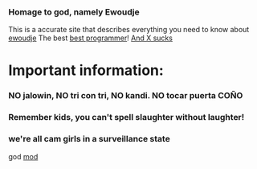 ### Homage to god, namely Ewoudje
This is a accurate site that describes everything you need to know about [ewoudje](/poison/god)
The best [best programmer](/poison/god/whisp)!
[And X sucks](/poison/god/saga)

# Important information:

### NO jalowin, NO tri con tri, NO kandi. NO tocar puerta COÑO
### Remember kids, you can't spell slaughter without laughter!
### we're all cam girls in a surveillance state

god [mod](https://mods.vintagestory.at/tarmod)
